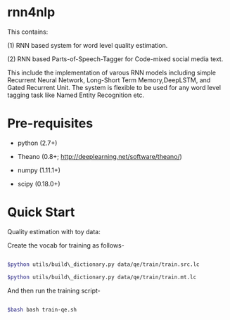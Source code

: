 # rnn4nlp
This contains:

(1) RNN based system for word level quality estimation. 

(2) RNN based Parts-of-Speech-Tagger for Code-mixed social media text. 

This include the implementation of varous RNN models including simple Recurrent Neural Network, Long-Short Term Memory,DeepLSTM, and Gated Recurrent Unit. The system is flexible to be used for any word level tagging task like Named Entity Recognition etc.

# Pre-requisites

- python (2.7+)

- Theano (0.8+; http://deeplearning.net/software/theano/)

- numpy (1.11.1+)

- scipy (0.18.0+)

# Quick Start

Quality estimation with toy data:

Create the vocab for training as follows-

```sh

$python utils/build\_dictionary.py data/qe/train/train.src.lc

$python utils/build\_dictionary.py data/qe/train/train.mt.lc

```

And then run the training script-

```sh

$bash bash train-qe.sh

```
